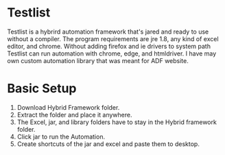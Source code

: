 # Testlist
Testlist is a hybrird automation framework that's jared and ready to use without a compiler. The program requirements are jre 1.8, any kind of excel editor, and chrome. Without adding firefox and ie drivers to system path Testlist can run automation with chrome, edge, and htmldriver. I have may own custom automation library that was meant for ADF website. 

# Basic Setup
1) Download Hybrid Framework folder.
2) Extract the folder and place it anywhere.
3) The Excel, jar, and library folders have to 
   stay in the Hybrid framework folder.
4) Click jar to run the Automation. 
5) Create shortcuts of the jar and excel
   and paste them to desktop.
